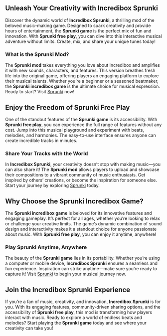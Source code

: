 <h2>Unleash Your Creativity with Incredibox Sprunki</h2>
<p>Discover the dynamic world of <strong>Incredibox Sprunki</strong>, a thrilling mod of the beloved music-making game. Designed to spark creativity and provide hours of entertainment, the <strong>Sprunki game</strong> is the perfect mix of fun and innovation. With <strong>Sprunki free play</strong>, you can dive into this interactive musical adventure without limits. Create, mix, and share your unique tunes today!</p>

<h3>What is the Sprunki Mod?</h3>
<p>The <strong>Sprunki mod</strong> takes everything you love about Incredibox and amplifies it with new sounds, characters, and features. This version breathes fresh life into the original game, offering players an engaging platform to explore their musical talents. Whether you’re a beginner or a seasoned beatmaker, the <strong>Sprunki incredibox game</strong> is the ultimate choice for musical expression. Ready to start? Visit <a href="https://sprunkisprunk.github.io/">Sprunki</a> now!</p>

<h2>Enjoy the Freedom of Sprunki Free Play</h2>
<p>One of the standout features of the <strong>Sprunki game</strong> is its accessibility. With <strong>Sprunki free play</strong>, you can experience the full range of features without any cost. Jump into this musical playground and experiment with beats, melodies, and harmonies. The easy-to-use interface ensures anyone can create incredible tracks in minutes.</p>

<h3>Share Your Tracks with the World</h3>
<p>In <strong>Incredibox Sprunki</strong>, your creativity doesn’t stop with making music—you can also share it! The <strong>Sprunki mod</strong> allows players to upload and showcase their compositions to a vibrant community of music enthusiasts. Get inspired by others’ creations, or become the inspiration for someone else. Start your journey by exploring <a href="https://sprunkisprunk.github.io/">Sprunki</a> today.</p>

<h2>Why Choose the Sprunki Incredibox Game?</h2>
<p>The <strong>Sprunki incredibox game</strong> is beloved for its innovative features and engaging gameplay. It’s perfect for all ages, whether you’re looking to relax or challenge your creative limits. The game’s dynamic combination of sound design and interactivity makes it a standout choice for anyone passionate about music. With <strong>Sprunki free play</strong>, you can enjoy it anytime, anywhere!</p>

<h3>Play Sprunki Anytime, Anywhere</h3>
<p>The beauty of the <strong>Sprunki game</strong> lies in its portability. Whether you’re using a computer or mobile device, <strong>Incredibox Sprunki</strong> ensures a seamless and fun experience. Inspiration can strike anytime—make sure you’re ready to capture it! Visit <a href="https://sprunkisprunk.github.io/">Sprunki</a> to begin your musical journey now.</p>

<h2>Join the Incredibox Sprunki Experience</h2>
<p>If you’re a fan of music, creativity, and innovation, <strong>Incredibox Sprunki</strong> is for you. With its engaging features, community-driven sharing options, and the accessibility of <strong>Sprunki free play</strong>, this mod is transforming how players interact with music. Ready to explore a world of endless beats and melodies? Start playing the <strong>Sprunki game</strong> today and see where your creativity can take you!</p>
